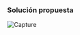 ### Solución propuesta 

![Capture](https://github.com/Luiso-o/Ejercicio-S1.2.-Bootstrap-SASS/assets/128043647/4e4fe93f-172d-4da7-ad5c-b76c62c97b54)
